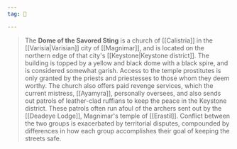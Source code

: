 ```yaml
---
tag: 🕍

---
```

> The **Dome of the Savored Sting** is a church of [[Calistria]] in the [[Varisia|Varisian]] city of [[Magnimar]], and is located on the northern edge of that city's [[Keystone|Keystone district]]. The building is topped by a yellow and black dome with a black spire, and is considered somewhat garish. Access to the temple prostitutes is only granted by the priests and priestesses to those whom they deem worthy. The church also offers paid revenge services, which the current mistress, [[Ayamyra]], personally oversees, and also sends out patrols of leather-clad ruffians to keep the peace in the Keystone district. These patrols often run afoul of the archers sent out by the [[Deadeye Lodge]], Magnimar's temple of [[Erastil]]. Conflict between the two groups is exacerbated by territorial disputes, compounded by differences in how each group accomplishes their goal of keeping the streets safe.








